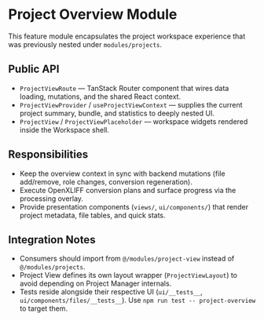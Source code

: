 # Project Overview Module

This feature module encapsulates the project workspace experience that was previously nested under `modules/projects`.

## Public API

- `ProjectViewRoute` — TanStack Router component that wires data loading, mutations, and the shared React context.
- `ProjectViewProvider` / `useProjectViewContext` — supplies the current project summary, bundle, and statistics to deeply nested UI.
- `ProjectView` / `ProjectViewPlaceholder` — workspace widgets rendered inside the Workspace shell.

## Responsibilities

- Keep the overview context in sync with backend mutations (file add/remove, role changes, conversion regeneration).
- Execute OpenXLIFF conversion plans and surface progress via the processing overlay.
- Provide presentation components (`views/`, `ui/components/`) that render project metadata, file tables, and quick stats.

## Integration Notes

- Consumers should import from `@/modules/project-view` instead of `@/modules/projects`.
- Project View defines its own layout wrapper (`ProjectViewLayout`) to avoid depending on Project Manager internals.
- Tests reside alongside their respective UI (`ui/__tests__`, `ui/components/files/__tests__`). Use `npm run test -- project-overview` to target them.
